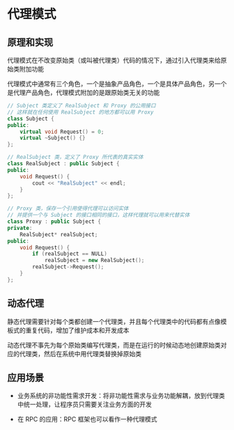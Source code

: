 # 代理模式

## 原理和实现

代理模式在不改变原始类（或叫被代理类）代码的情况下，通过引入代理类来给原始类附加功能

代理模式中通常有三个角色，一个是抽象产品角色，一个是具体产品角色，另一个是代理产品角色，代理模式附加的是跟原始类无关的功能

```cpp
// Subject 类定义了 RealSubject 和 Proxy 的公用接口
// 这样就在任何使用 RealSubject 的地方都可以用 Proxy
class Subject {
public:
    virtual void Request() = 0;
    virtual ~Subject() {}
};

// RealSubject 类，定义了 Proxy 所代表的真实实体
class RealSubject : public Subject {
public:
    void Request() {
        cout << "RealSubject" << endl;
    }
};

// Proxy 类，保存一个引用使得代理可以访问实体
// 并提供一个与 Subject 的接口相同的接口，这样代理就可以用来代替实体
class Proxy : public Subject {
private:
    RealSubject* realSubject;
public:
    void Request() {
        if (realSubject == NULL)
            realSubject = new RealSubject();
        realSubject->Request();
    }
};
```

## 动态代理

静态代理需要针对每个类都创建一个代理类，并且每个代理类中的代码都有点像模板式的重复代码，增加了维护成本和开发成本

动态代理不事先为每个原始类编写代理类，而是在运行的时候动态地创建原始类对应的代理类，然后在系统中用代理类替换掉原始类

## 应用场景

- 业务系统的非功能性需求开发：将非功能性需求与业务功能解耦，放到代理类中统一处理，让程序员只需要关注业务方面的开发

- 在 RPC 的应用：RPC 框架也可以看作一种代理模式